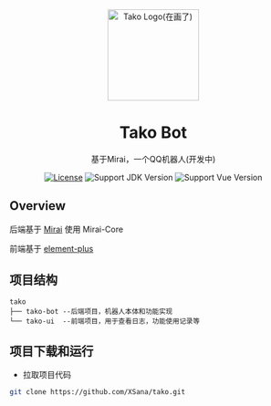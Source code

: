<div align="center">
<img src="docs/tako.png" width="160" alt="Tako Logo(在画了)" />
</div>
<h1 align="center">Tako Bot</h1>
<div align="center">
基于Mirai，一个QQ机器人(开发中)
</div>

<div align="center">

[![License](https://img.shields.io/badge/license-AGPLv3-green?style=flat)](https://github.com/XSana/tako/blob/master/LICENSE)
![Support JDK Version](https://img.shields.io/badge/JDK-11+-green?style=flat)
![Support Vue Version](https://img.shields.io/badge/Vue-3.0-green?style=flat)

</div>

Overview
----

后端基于 [Mirai](https://github.com/mamoe/mirai) 使用 Mirai-Core

前端基于 [element-plus](https://github.com/element-plus/element-plus)


项目结构
---
```
tako
├── tako-bot --后端项目，机器人本体和功能实现
└── tako-ui  --前端项目，用于查看日志，功能使用记录等
```


项目下载和运行
----

- 拉取项目代码

```bash
git clone https://github.com/XSana/tako.git
```

